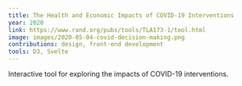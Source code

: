 ```yaml
---
title: The Health and Economic Impacts of COVID-19 Interventions
year: 2020
link: https://www.rand.org/pubs/tools/TLA173-1/tool.html
image: images/2020-05-04-covid-decision-making.png
contributions: design, front-end development
tools: D3, Svelte
---
```


Interactive tool for exploring the impacts of COVID-19 interventions.